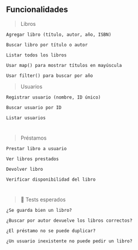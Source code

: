 ## Funcionalidades
>Libros

    Agregar libro (título, autor, año, ISBN)

    Buscar libro por título o autor

    Listar todos los libros

    Usar map() para mostrar títulos en mayúscula

    Usar filter() para buscar por año
>Usuarios

    Registrar usuario (nombre, ID único)

    Buscar usuario por ID

    Listar usuarios
#
>Préstamos

    Prestar libro a usuario

    Ver libros prestados

    Devolver libro

    Verificar disponibilidad del libro
#
>🧪 Tests esperados

    ¿Se guarda bien un libro?

    ¿Buscar por autor devuelve los libros correctos?

    ¿El préstamo no se puede duplicar?

    ¿Un usuario inexistente no puede pedir un libro?
